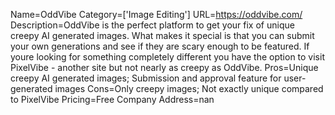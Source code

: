 Name=OddVibe
Category=['Image Editing']
URL=https://oddvibe.com/
Description=OddVibe is the perfect platform to get your fix of unique creepy AI generated images. What makes it special is that you can submit your own generations and see if they are scary enough to be featured. If youre looking for something completely different you have the option to visit PixelVibe - another site but not nearly as creepy as OddVibe.
Pros=Unique creepy AI generated images; Submission and approval feature for user-generated images
Cons=Only creepy images; Not exactly unique compared to PixelVibe
Pricing=Free
Company Address=nan

